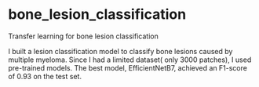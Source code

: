# bone_lesion_classification

Transfer learning for bone lesion classification 

I built a lesion classification model to classify bone lesions caused by multiple myeloma. Since I had a limited dataset( only 3000 patches),  I used pre-trained models. The best model, EfficientNetB7, achieved an F1-score of 0.93 on the test set. 
